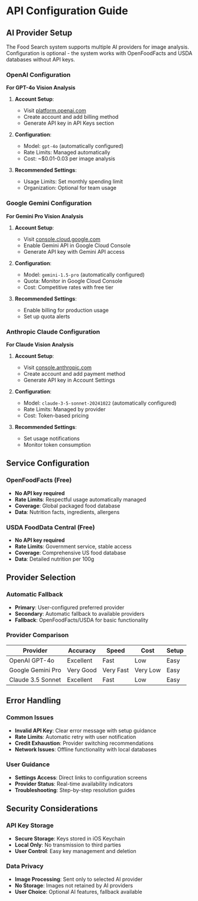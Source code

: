 # API Configuration Guide

## AI Provider Setup

The Food Search system supports multiple AI providers for image analysis. Configuration is optional - the system works with OpenFoodFacts and USDA databases without API keys.

### OpenAI Configuration
**For GPT-4o Vision Analysis**

1. **Account Setup**:
   - Visit [platform.openai.com](https://platform.openai.com)
   - Create account and add billing method
   - Generate API key in API Keys section

2. **Configuration**:
   - Model: `gpt-4o` (automatically configured)
   - Rate Limits: Managed automatically
   - Cost: ~$0.01-0.03 per image analysis

3. **Recommended Settings**:
   - Usage Limits: Set monthly spending limit
   - Organization: Optional for team usage

### Google Gemini Configuration
**For Gemini Pro Vision Analysis**

1. **Account Setup**:
   - Visit [console.cloud.google.com](https://console.cloud.google.com)
   - Enable Gemini API in Google Cloud Console
   - Generate API key with Gemini API access

2. **Configuration**:
   - Model: `gemini-1.5-pro` (automatically configured)
   - Quota: Monitor in Google Cloud Console
   - Cost: Competitive rates with free tier

3. **Recommended Settings**:
   - Enable billing for production usage
   - Set up quota alerts

### Anthropic Claude Configuration
**For Claude Vision Analysis**

1. **Account Setup**:
   - Visit [console.anthropic.com](https://console.anthropic.com)
   - Create account and add payment method
   - Generate API key in Account Settings

2. **Configuration**:
   - Model: `claude-3-5-sonnet-20241022` (automatically configured)
   - Rate Limits: Managed by provider
   - Cost: Token-based pricing

3. **Recommended Settings**:
   - Set usage notifications
   - Monitor token consumption

## Service Configuration

### OpenFoodFacts (Free)
- **No API key required**
- **Rate Limits**: Respectful usage automatically managed
- **Coverage**: Global packaged food database
- **Data**: Nutrition facts, ingredients, allergens

### USDA FoodData Central (Free)
- **No API key required**
- **Rate Limits**: Government service, stable access
- **Coverage**: Comprehensive US food database
- **Data**: Detailed nutrition per 100g

## Provider Selection

### Automatic Fallback
- **Primary**: User-configured preferred provider
- **Secondary**: Automatic fallback to available providers
- **Fallback**: OpenFoodFacts/USDA for basic functionality

### Provider Comparison
| Provider | Accuracy | Speed | Cost | Setup |
|----------|----------|-------|------|-------|
| OpenAI GPT-4o | Excellent | Fast | Low | Easy |
| Google Gemini Pro | Very Good | Very Fast | Very Low | Easy |
| Claude 3.5 Sonnet | Excellent | Fast | Low | Easy |

## Error Handling

### Common Issues
- **Invalid API Key**: Clear error message with setup guidance
- **Rate Limits**: Automatic retry with user notification
- **Credit Exhaustion**: Provider switching recommendations
- **Network Issues**: Offline functionality with local databases

### User Guidance
- **Settings Access**: Direct links to configuration screens
- **Provider Status**: Real-time availability indicators
- **Troubleshooting**: Step-by-step resolution guides

## Security Considerations

### API Key Storage
- **Secure Storage**: Keys stored in iOS Keychain
- **Local Only**: No transmission to third parties
- **User Control**: Easy key management and deletion

### Data Privacy
- **Image Processing**: Sent only to selected AI provider
- **No Storage**: Images not retained by AI providers
- **User Choice**: Optional AI features, fallback available